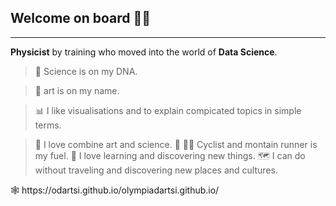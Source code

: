 
## Welcome on board 👩‍🔬
------


**Physicist** by training who moved into the world of **Data Science**.

> 🔬 Science is on my DNA.

> 🎨 art is on my name.

> 📊 I like visualisations and to explain compicated topics in simple terms.

> 🎨 I love combine art and science.
> 🚵 🏃‍♀️ Cyclist and montain runner is my fuel.
> 📖 I love learning and discovering new things.
> 🗺️ I can do without traveling and discovering new places and cultures.

<p>
🕸 https://odartsi.github.io/olympiadartsi.github.io/ 

</p>
<!-- ![image](https://user-images.githubusercontent.com/58295268/180822737-d1b32dfd-56ed-45d4-acaf-010644f2773e.png) -->

